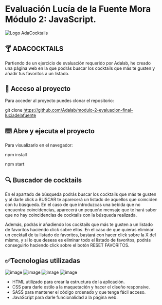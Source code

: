 # Evaluación Lucía de la Fuente Mora Módulo 2: JavaScript.
![Logo AdaCocktails](https://github.com/Adalab/modulo-2-evaluacion-final-luciadelafuente/assets/161826787/11e453b5-f81c-4df2-a27a-734a7a426951)

## 🍸​ **ADACOCKTAILS** 

Partiendo de un ejercicio de evaluación requerido por Adalab, he creado una página web en la que podrás buscar los cocktails que más te gusten y añadir tus favoritos a un listado.

## 📁 **Acceso al proyecto**

Para acceder al proyecto puedes clonar el repositorio:

git clone https://github.com/Adalab/modulo-2-evaluacion-final-luciadelafuente

## ⌨️​ **Abre y ejecuta el proyecto**
Para visualizarlo en el navegador:

npm install

npm start

## 🔍​ ​**Buscador de cocktails**

En el apartado de búsqueda podrás buscar los cocktails que más te gusten y al darle click a BUSCAR te aparecerá un listado de aquellos que coinciden con tu búsqueda. En el caso de que introduzcas una bebida que no encuentra coincidencias, aparecerá un pequeño mensaje que te hará saber que no hay coincidencias de cocktails con la búsqueda realizada.

Además, podrás ir añadiendo los cocktails que más te gusten a un listado de favoritos haciendo click sobre ellos. En el caso de que quieras eliminar un cocktail de tu listado de favoritos, bastará con hacer click sobre la X del mismo, y si lo que deseas es eliminar todo el listado de favoritos, podrás conseguirlo haciendo click sobre el botón RESET FAVORITOS.

## ✅**Tecnologías utilizadas**
![image](https://github.com/Adalab/modulo-2-evaluacion-final-luciadelafuente/assets/161826787/d54d56e5-8ba0-42dc-b917-414feaad18bc)
![image](https://github.com/Adalab/modulo-2-evaluacion-final-luciadelafuente/assets/161826787/8aa741b6-d456-4aeb-b7d5-459190c30cdc)
![image](https://github.com/Adalab/modulo-2-evaluacion-final-luciadelafuente/assets/161826787/0d9c1177-6860-4302-be75-1c087dfee7b1)
![image](https://github.com/Adalab/modulo-2-evaluacion-final-luciadelafuente/assets/161826787/e9f31d81-38c7-4fff-9bba-6d498202fd9d)

- HTML utilizado para crear la estructura de la aplicación.
- CSS para darle estilo a la maquetación y hacer el diseño responsive.
- SASS para mantener el código ordenado y que tenga fácil acceso.
- JavaScript para darle funcionalidad a la página web.
